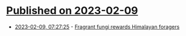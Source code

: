 # [Published on 2023-02-09](index.md)

* [2023-02-09, 07:27:25](https://news.ycombinator.com/item?id=34720786) - [Fragrant fungi rewards Himalayan foragers](https://www3.nhk.or.jp/nhkworld/en/news/backstories/2284/)
